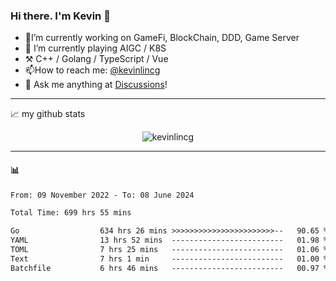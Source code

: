 ### Hi there. I'm Kevin 👋

- 🔭I’m currently working on GameFi, BlockChain, DDD, Game Server
- 🌱 I’m currently playing AIGC / K8S
-   :hammer_and_pick: C++ / Golang / TypeScript / Vue
- 📫How to reach me: [@kevinlincg](https://twitter.com/kevinlincg) 
-   :thought_balloon: Ask me anything at [Discussions](https://github.com/kevinlincg/kevinlincg/issues/new)!

---

📈 my github stats

<p align="center"> <img src="https://github-readme-stats-ouuan.vercel.app/api?username=kevinlincg&theme=dark&show_icons=true&count_private=true" alt="kevinlincg" />

---

#### :bar_chart: 

<!--START_SECTION:waka-->

```txt
From: 09 November 2022 - To: 08 June 2024

Total Time: 699 hrs 55 mins

Go                  634 hrs 26 mins >>>>>>>>>>>>>>>>>>>>>>>--   90.65 %
YAML                13 hrs 52 mins  -------------------------   01.98 %
TOML                7 hrs 25 mins   -------------------------   01.06 %
Text                7 hrs 1 min     -------------------------   01.00 %
Batchfile           6 hrs 46 mins   -------------------------   00.97 %
```

<!--END_SECTION:waka-->
